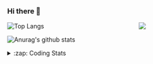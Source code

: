 ### Hi there 👋

<!--
**tao8687/tao8687** is a ✨ _special_ ✨ repository because its `README.md` (this file) appears on your GitHub profile.

Here are some ideas to get you started:

- 🔭 I’m currently working on ...
- 🌱 I’m currently learning ...
- 👯 I’m looking to collaborate on ...
- 🤔 I’m looking for help with ...
- 💬 Ask me about ...
- 📫 How to reach me: ...
- 😄 Pronouns: ...
- ⚡ Fun fact: ...
-->

<img align='right' src="https://media.giphy.com/media/M9gbBd9nbDrOTu1Mqx/giphy.gif" width="200">

  
![Top Langs](https://github-readme-stats.vercel.app/api/top-langs/?username=tao8687&layout=compact&title_color=23238E&text_color=A67D3D)

![Anurag's github stats](https://github-readme-stats.vercel.app/api?username=tao8687&show_icons=true&&text_color=A67D3D&title_color=23238E&show_icons=false&count_private=true&hide=stars)

<details>
  <summary>:zap: Coding Stats</summary>
  <b>
<!--START_SECTION:waka-->
![Code Time](http://img.shields.io/badge/Code%20Time-0%20secs-blue)

![Profile Views](http://img.shields.io/badge/Profile%20Views-4-blue)

**🐱 My GitHub Data** 

> 🏆 223 Contributions in the Year 2022
 > 
> 📦 1.4 MB Used in GitHub's Storage 
 > 
> 🚫 Not Opted to Hire
 > 
> 📜 57 Public Repositories 
 > 
> 🔑 26 Private Repositories  
 > 
**I'm an Early 🐤** 

```text
🌞 Morning    118 commits    ██████████████████░░░░░░░   73.75% 
🌆 Daytime    20 commits     ███░░░░░░░░░░░░░░░░░░░░░░   12.5% 
🌃 Evening    22 commits     ███░░░░░░░░░░░░░░░░░░░░░░   13.75% 
🌙 Night      0 commits      ░░░░░░░░░░░░░░░░░░░░░░░░░   0.0%

```
📅 **I'm Most Productive on Monday** 

```text
Monday       37 commits     █████░░░░░░░░░░░░░░░░░░░░   23.12% 
Tuesday      25 commits     ████░░░░░░░░░░░░░░░░░░░░░   15.62% 
Wednesday    25 commits     ████░░░░░░░░░░░░░░░░░░░░░   15.62% 
Thursday     17 commits     ██░░░░░░░░░░░░░░░░░░░░░░░   10.62% 
Friday       24 commits     ███░░░░░░░░░░░░░░░░░░░░░░   15.0% 
Saturday     15 commits     ██░░░░░░░░░░░░░░░░░░░░░░░   9.38% 
Sunday       17 commits     ██░░░░░░░░░░░░░░░░░░░░░░░   10.62%

```


📊 **This Week I Spent My Time On** 

```text
⌚︎ Time Zone: Asia/Shanghai

💬 Programming Languages: 
Python                   10 hrs 21 mins      ██████████░░░░░░░░░░░░░░░   40.83% 
Other                    3 hrs 45 mins       ███░░░░░░░░░░░░░░░░░░░░░░   14.85% 
Makefile                 3 hrs 3 mins        ███░░░░░░░░░░░░░░░░░░░░░░   12.07% 
C                        3 hrs 1 min         ███░░░░░░░░░░░░░░░░░░░░░░   11.95% 
C++                      1 hr 46 mins        █░░░░░░░░░░░░░░░░░░░░░░░░   7.03%

🔥 Editors: 
VS Code                  23 hrs 51 mins      █████████████████████████   100.0%

🐱‍💻 Projects: 
VC0768_NPU_ToolKits_V1.0.10 hrs 16 mins      ████████░░░░░░░░░░░░░░░░░   34.68% 
vc0768                   7 hrs 56 mins       ██████░░░░░░░░░░░░░░░░░░░   26.81% 
u-boot-2018.07           5 hrs 57 mins       █████░░░░░░░░░░░░░░░░░░░░   20.12% 
VC0768_SDK_V3.0.0.18.3   3 hrs 5 mins        ██░░░░░░░░░░░░░░░░░░░░░░░   10.41% 
u-boot-2009.11           1 hr 52 mins        █░░░░░░░░░░░░░░░░░░░░░░░░   6.33%

💻 Operating System: 
Linux                    23 hrs 51 mins      █████████████████████████   100.0%

```

**I Mostly Code in Python** 

```text
Python                   9 repos             ███████░░░░░░░░░░░░░░░░░░   31.03% 
C++                      6 repos             █████░░░░░░░░░░░░░░░░░░░░   20.69% 
C                        6 repos             █████░░░░░░░░░░░░░░░░░░░░   20.69% 
Shell                    2 repos             █░░░░░░░░░░░░░░░░░░░░░░░░   6.9% 
JavaScript               2 repos             █░░░░░░░░░░░░░░░░░░░░░░░░   6.9%

```


**Timeline**

![Chart not found](https://raw.githubusercontent.com/tao8687/tao8687/master/charts/bar_graph.png) 


 Last Updated on 12/08/2022 02:01:20 UTC
<!--END_SECTION:waka-->
</details>
